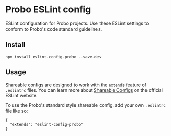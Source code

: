 # Probo ESLint config

ESLint configuration for Probo projects. Use these ESLint settings to conform to Probo's code standard guidelines.

## Install

`npm install eslint-config-probo --save-dev`

## Usage

Shareable configs are designed to work with the `extends` feature of `.eslintrc` files.
You can learn more about
[Shareable Configs](http://eslint.org/docs/developer-guide/shareable-configs) on the
official ESLint website.

To use the Probo's standard style shareable config, add your own `.eslintrc` file like so:

```
{
  "extends": "eslint-config-probo"
}
```

